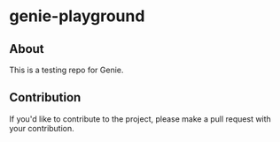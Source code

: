 # genie-playground

## About

This is a testing repo for Genie.

## Contribution

If you'd like to contribute to the project, please make a pull request with your contribution.